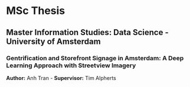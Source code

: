 # MSc Thesis 
## Master Information Studies: Data Science - University of Amsterdam
### Gentrification and Storefront Signage in Amsterdam: A Deep Learning Approach with Streetview Imagery
**Author:** Anh Tran - **Supervisor:** Tim Alpherts

